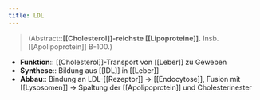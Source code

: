 ```yaml
---
title: LDL
---
```

> (Abstract::**[[Cholesterol]]-reichste [[Lipoproteine]].** Insb. [[Apolipoprotein]] B-100.)
- **Funktion**:: [[Cholesterol]]-Transport von [[Leber]] zu Geweben
- **Synthese**:: Bildung aus [[IDL]] in [[Leber]]
- **Abbau**:: Bindung an LDL-[[Rezeptor]] → [[Endocytose]], Fusion mit [[Lysosomen]] → Spaltung der [[Apolipoprotein]] und Cholesterinester
